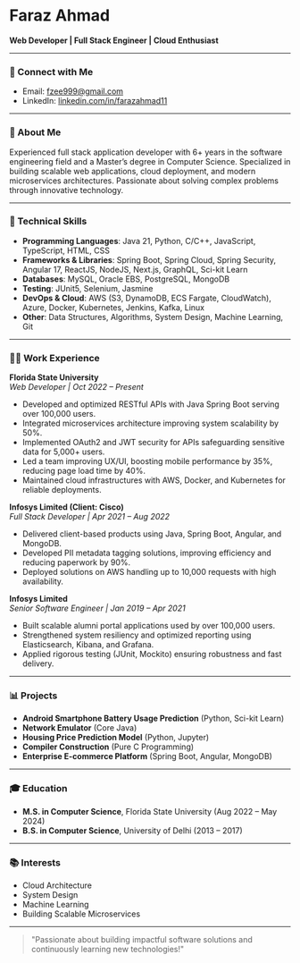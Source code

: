 # Faraz Ahmad

**Web Developer | Full Stack Engineer | Cloud Enthusiast**

---

### 🔗 Connect with Me
- Email: [fzee999@gmail.com](mailto:fzee999@gmail.com)
- LinkedIn: [linkedin.com/in/farazahmad11](https://www.linkedin.com/in/farazahmad11/)

---

### 🚀 About Me
Experienced full stack application developer with 6+ years in the software engineering field and a Master’s degree in Computer Science. Specialized in building scalable web applications, cloud deployment, and modern microservices architectures. Passionate about solving complex problems through innovative technology.

---

### 🔧 Technical Skills
- **Programming Languages**: Java 21, Python, C/C++, JavaScript, TypeScript, HTML, CSS
- **Frameworks & Libraries**: Spring Boot, Spring Cloud, Spring Security, Angular 17, ReactJS, NodeJS, Next.js, GraphQL, Sci-kit Learn
- **Databases**: MySQL, Oracle EBS, PostgreSQL, MongoDB
- **Testing**: JUnit5, Selenium, Jasmine
- **DevOps & Cloud**: AWS (S3, DynamoDB, ECS Fargate, CloudWatch), Azure, Docker, Kubernetes, Jenkins, Kafka, Linux
- **Other**: Data Structures, Algorithms, System Design, Machine Learning, Git

---

### 👨‍💻 Work Experience

**Florida State University**  
*Web Developer | Oct 2022 – Present*
- Developed and optimized RESTful APIs with Java Spring Boot serving over 100,000 users.
- Integrated microservices architecture improving system scalability by 50%.
- Implemented OAuth2 and JWT security for APIs safeguarding sensitive data for 5,000+ users.
- Led a team improving UX/UI, boosting mobile performance by 35%, reducing page load time by 40%.
- Maintained cloud infrastructures with AWS, Docker, and Kubernetes for reliable deployments.

**Infosys Limited (Client: Cisco)**  
*Full Stack Developer | Apr 2021 – Aug 2022*
- Delivered client-based products using Java, Spring Boot, Angular, and MongoDB.
- Developed PII metadata tagging solutions, improving efficiency and reducing paperwork by 90%.
- Deployed solutions on AWS handling up to 10,000 requests with high availability.

**Infosys Limited**  
*Senior Software Engineer | Jan 2019 – Apr 2021*
- Built scalable alumni portal applications used by over 100,000 users.
- Strengthened system resiliency and optimized reporting using Elasticsearch, Kibana, and Grafana.
- Applied rigorous testing (JUnit, Mockito) ensuring robustness and fast delivery.

---

### 📊 Projects
- **Android Smartphone Battery Usage Prediction** (Python, Sci-kit Learn)
- **Network Emulator** (Core Java)
- **Housing Price Prediction Model** (Python, Jupyter)
- **Compiler Construction** (Pure C Programming)
- **Enterprise E-commerce Platform** (Spring Boot, Angular, MongoDB)

---

### 🎓 Education
- **M.S. in Computer Science**, Florida State University (Aug 2022 – May 2024)
- **B.S. in Computer Science**, University of Delhi (2013 – 2017)

---

### 📚 Interests
- Cloud Architecture
- System Design
- Machine Learning
- Building Scalable Microservices

---

> "Passionate about building impactful software solutions and continuously learning new technologies!"

